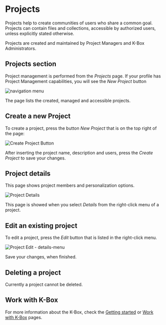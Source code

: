 # Projects

Projects help to create communities of users who share a common goal. Projects can contain files and collections, 
accessible by authorized users, unless explicitly stated otherwise.

Projects are created and maintained by Project Managers and K-Box Administrators.

## Projects section

Project management is performed from the _Projects_ page. If your profile has Project Management capabilities, 
you will see the _New Project_ button

![navigation menu](../img/dms-projects-section.JPG)

The page lists the created, managed and accessible projects. 

## Create a new Project

To create a project, press the button _New Project_ that is on the top right of the page:

![Create Project Button](../img/dms-projects-new-btn.JPG)

After inserting the project name, description and users, press the _Create Project_ to save your changes.

## <a id="prjDetails"></a>Project details

This page shows project members and personalization options.

![Project Details](../img/dms-project-show.JPG)

This page is showed when you select _Details_ from the right-click menu of a project.

## Edit an existing project

To edit a project, press the _Edit_ button that is listed in the right-click menu. 

![Project Edit - details-menu](../img/prj-edit-button.PNG)

Save your changes, when finished. 

## Deleting a project

Currently a project cannot be deleted.

## Work with K-Box

For more information about the K-Box, check the [Getting started](../getting-started.md) or [Work with K-Box](../work-with-documents.md) pages.  


